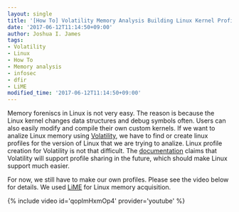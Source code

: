 ```yaml
---
layout: single
title: '[How To] Volatility Memory Analysis Building Linux Kernel Profiles'
date: '2017-06-12T11:14:50+09:00'
author: Joshua I. James
tags:
- Volatility
- Linux
- How To
- Memory analysis
- infosec
- dfir
- LiME
modified_time: '2017-06-12T11:14:50+09:00'
---
```


Memory foreniscs in Linux is not very easy. The reason is because the Linux kernel changes data structures and debug symbols often. Users can also easily modify and compile their own custom kernels. If we want to analize Linux memory using [Volatility](http://www.volatilityfoundation.org/), we have to find or create linux profiles for the version of Linux that we are trying to analize. Linux profile creation for Volatility is not that difficult. The [documentation](https://github.com/volatilityfoundation/volatility/wiki/Linux#getting-symbols) claims that Volatility will support profile sharing in the future, which should make Linux support much easier.

For now, we still have to make our own profiles. Please see the video below for details. We used [LiME](https://github.com/504ensicslabs/lime) for Linux memory acquisition.

{% include video id='qoplmHxmOp4' provider='youtube' %}
